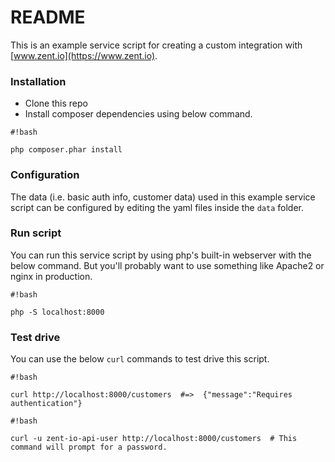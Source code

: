 # README #

This is an example service script for creating a custom integration with [www.zent.io](https://www.zent.io).

### Installation ###

* Clone this repo
* Install composer dependencies using below command.
```
#!bash

php composer.phar install
```

### Configuration ###
The data (i.e. basic auth info, customer data) used in this example service script can be configured by editing the yaml files inside the `data` folder.

### Run script ###

You can run this service script by using php's built-in webserver with the below command. But you'll probably want to use something like Apache2 or nginx in production.

```
#!bash

php -S localhost:8000
```

### Test drive ###

You can use the below `curl` commands to test drive this script.


```
#!bash

curl http://localhost:8000/customers  #=>  {"message":"Requires authentication"}
```

```
#!bash

curl -u zent-io-api-user http://localhost:8000/customers  # This command will prompt for a password.

```